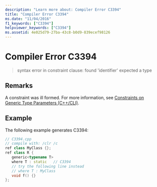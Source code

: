 ```yaml
---
description: "Learn more about: Compiler Error C3394"
title: "Compiler Error C3394"
ms.date: "11/04/2016"
f1_keywords: ["C3394"]
helpviewer_keywords: ["C3394"]
ms.assetid: 4e025d79-27ba-43c8-b0d9-839ecef98126
---
```

# Compiler Error C3394

> syntax error in constraint clause: found 'identifier' expected a type

## Remarks

A constraint was ill formed.  For more information, see [Constraints on Generic Type Parameters (C++/CLI)](../../extensions/constraints-on-generic-type-parameters-cpp-cli.md).

## Example

The following example generates C3394:

```cpp
// C3394.cpp
// compile with: /clr /c
ref class MyClass {};
ref class R {
   generic<typename T>
   where T : static   // C3394
   // try the following line instead
   // where T : MyClass
   void f() {}
};
```
